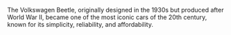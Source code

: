 The Volkswagen Beetle, originally designed in the 1930s but produced after World War II, became one of the most iconic cars of the 20th century, known for its simplicity, reliability, and affordability.
